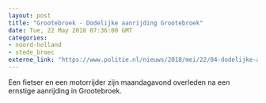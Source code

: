 ```yaml
---
layout: post
title: "Grootebroek - Dodelijke aanrijding Grootebroek"
date: Tue, 22 May 2018 07:36:00 GMT
categories: 
- noord-holland 
- stede_broec 
externe_link: "https://www.politie.nl/nieuws/2018/mei/22/04-dodelijke-aanrijding-grootebroek.html"
---
```


Een fietser en een motorrijder zijn maandagavond overleden na een ernstige aanrijding in Grootebroek.
